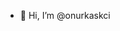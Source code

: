 - 👋 Hi, I’m @onurkaskci

<!---
onurkaskci/onurkaskci is a ✨ special ✨ repository because its `README.md` (this file) appears on your GitHub profile.
You can click the Preview link to take a look at your changes.
--->
